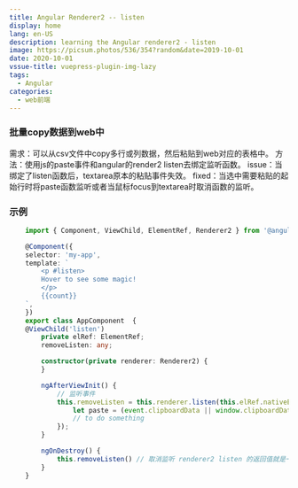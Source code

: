 ```yaml
---
title: Angular Renderer2 -- listen
display: home
lang: en-US
description: learning the Angular renderer2 - listen
image: https://picsum.photos/536/354?random&date=2019-10-01
date: 2020-10-01
vssue-title: vuepress-plugin-img-lazy
tags:
  - Angular
categories:
  - web前端
---
```


### 批量copy数据到web中

<!-- more -->

需求：可以从csv文件中copy多行或列数据，然后粘贴到web对应的表格中。
方法：使用js的paste事件和angular的render2 listen去绑定监听函数。
issue：当绑定了listen函数后，textarea原本的粘贴事件失效。
fixed：当选中需要粘贴的起始行时将paste函数监听或者当鼠标focus到textarea时取消函数的监听。

### 示例

``` ts
    import { Component, ViewChild, ElementRef, Renderer2 } from '@angular/core'; // 引入 renderer2

    @Component({
    selector: 'my-app',
    template: `
        <p #listen>
        Hover to see some magic!
        </p>
        {{count}}
    `,
    })
    export class AppComponent  {
    @ViewChild('listen')
        private elRef: ElementRef;
        removeListen: any; 

        constructor(private renderer: Renderer2) {
        }

        ngAfterViewInit() {
            // 监听事件
            this.removeListen = this.renderer.listen(this.elRef.nativeElement, 'paste', (event) => {
                let paste = (event.clipboardData || window.clipboardData).getData('text');
                // to do something
            });
        }

        ngOnDestroy() {
            this.removeListen() // 取消监听 renderer2 listen 的返回值就是一个取消函数，方便用户取消事件监听
        }
    }

```
